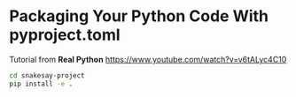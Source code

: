 # Packaging Your Python Code With pyproject.toml

Tutorial from **Real Python** https://www.youtube.com/watch?v=v6tALyc4C10  

```sh
cd snakesay-project
pip install -e .
```